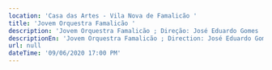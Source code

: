 ```yaml
---
location: 'Casa das Artes - Vila Nova de Famalicão '
title: 'Jovem Orquestra Famalicão '
description: 'Jovem Orquestra Famalicão ; Direção: José Eduardo Gomes '
descriptionEn: 'Jovem Orquestra Famalicão ; Direction: José Eduardo Gomes '
url: null
dateTime: '09/06/2020 17:00 PM'
---
```



